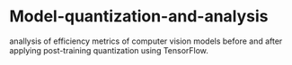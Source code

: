 # Model-quantization-and-analysis
 anallysis of efficiency metrics of computer vision models before and after applying post-training quantization using TensorFlow.
